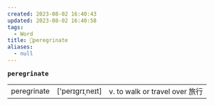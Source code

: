 ```yaml
---
created: 2023-08-02 16:40:43
updated: 2023-08-02 16:40:58
tags:
  - Word
title: 📖peregrinate
aliases:
  - null
---
```


<pre><strong>peregrinate</strong></pre>
|   |   |   |
|---|---|---|
|peregrinate|['perɪgrɪˌneɪt]|v. to walk or travel over 旅⾏|